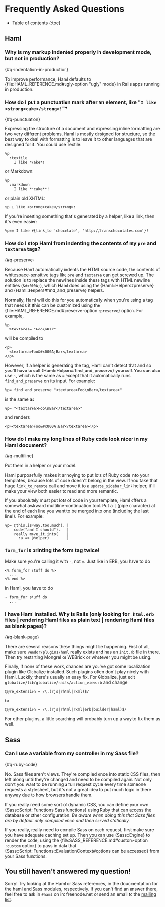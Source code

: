 # Frequently Asked Questions

* Table of contents
{:toc}

## Haml

### Why is my markup indented properly in development mode, but not in production?
{#q-indentation-in-production}

To improve performance, Haml defaults to {file:HAML_REFERENCE.md#ugly-option "ugly" mode} in Rails
apps running in production.


### How do I put a punctuation mark after an element, like "`I like <strong>cake</strong>!`"?
{#q-punctuation}

Expressing the structure of a document
and expressing inline formatting are two very different problems.
Haml is mostly designed for structure,
so the best way to deal with formatting is to leave it to other languages
that are designed for it.
You could use Textile:

    %p
      :textile
        I like *cake*!

or Markdown:

    %p
      :markdown
        I like **cake**!

or plain old XHTML:

    %p I like <strong>cake</strong>!

If you're inserting something that's generated by a helper, like a link,
then it's even easier:

    %p== I like #{link_to 'chocolate', 'http://franschocolates.com'}!

### How do I stop Haml from indenting the contents of my `pre` and `textarea` tags?
{#q-preserve}

Because Haml automatically indents the HTML source code,
the contents of whitespace-sensitive tags like `pre` and `textarea`
can get screwed up.
The solution is to replace the newlines inside these tags
with HTML newline entities (`&#x000A;`),
which Haml does using the {Haml::Helpers#preserve} and {Haml::Helpers#find_and_preserve} helpers.

Normally, Haml will do this for you automatically
when you're using a tag that needs it
(this can be customized using the {file:HAML_REFERENCE.md#preserve-option `:preserve`} option.
For example,

    %p
      %textarea= "Foo\nBar"

will be compiled to

    <p>
      <textarea>Foo&#x000A;Bar</textarea>
    </p>

However, if a helper is generating the tag,
Haml can't detect that and so you'll have to call {Haml::Helpers#find_and_preserve} yourself.
You can also use `~`, which is the same as `=`
except that it automatically runs `find_and_preserve` on its input.
For example:

    %p= find_and_preserve "<textarea>Foo\nBar</textarea>"

is the same as

    %p~ "<textarea>Foo\nBar</textarea>"

and renders

    <p><textarea>Foo&#x000A;Bar</textarea></p>

### How do I make my long lines of Ruby code look nicer in my Haml document?
{#q-multiline}

Put them in a helper or your model.

Haml purposefully makes it annoying to put lots of Ruby code into your templates,
because lots of code doesn't belong in the view.
If you take that huge `link_to_remote` call
and move it to a `update_sidebar_link` helper,
it'll make your view both easier to read and more semantic.

If you absolutely must put lots of code in your template,
Haml offers a somewhat awkward multiline-continuation tool.
Put a `|` (pipe character) at the end of each line you want to be merged into one
(including the last line!).
For example:

    %p= @this.is(way.too.much). |
        code("and I should").   |
        really_move.it.into(    |
          :a => @helper)        |

### `form_for` is printing the form tag twice!

Make sure you're calling it with `-`, not `=`.
Just like in ERB, you have to do

    <% form_for stuff do %>
      ...
    <% end %>

in Haml, you have to do

    - form_for stuff do
      ...

### I have Haml installed. Why is Rails (only looking for `.html.erb` files | rendering Haml files as plain text | rendering Haml files as blank pages)?
{#q-blank-page}

There are several reasons these things might be happening.
First of all, make sure `vendor/plugins/haml` really exists
and has an `init.rb` file in there.
Then try restarting Mongrel or WEBrick or whatever you might be using.

Finally, if none of these work,
chances are you've got some localization plugin like Globalize installed.
Such plugins often don't play nicely with Haml.
Luckily, there's usually an easy fix.
For Globalize, just edit `globalize/lib/globalize/rails/action_view.rb`
and change

    @@re_extension = /\.(rjs|rhtml|rxml)$/

to

    @@re_extension = /\.(rjs|rhtml|rxml|erb|builder|haml)$/

For other plugins, a little searching will probably turn up a way to fix them as well.

## Sass

### Can I use a variable from my controller in my Sass file?
{#q-ruby-code}

No. Sass files aren't views.
They're compiled once into static CSS files,
then left along until they're changed and need to be compiled again.
Not only don't you want to be running a full request cycle
every time someone requests a stylesheet,
but it's not a great idea to put much logic in there anyway
due to how browsers handle them.

If you really need some sort of dynamic CSS,
you can define your own {Sass::Script::Functions Sass functions} using Ruby
that can access the database or other configuration.
*Be aware when doing this that Sass files are by default only compiled once
and then served statically.*

If you really, really need to compile Sass on each request,
first make sure you have adequate caching set up.
Then you can use {Sass::Engine} to render the code,
using the {file:SASS_REFERENCE.md#custom-option `:custom` option}
to pass in data that {Sass::Script::Functions::EvaluationContext#options can be accessed}
from your Sass functions.

## You still haven't answered my question!

Sorry! Try looking at the Haml or Sass references,
in the doucmentation for the haml and Sass modules, respectively.
If you can't find an answer there,
feel free to ask in `#haml` on irc.freenode.net
or send an email to the [mailing list](http://groups.google.com/group/haml?hl=en).
